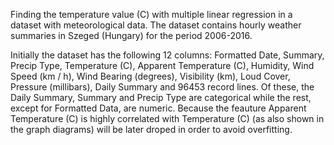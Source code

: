 Finding the temperature value (C) with multiple linear regression in a dataset with meteorological data. The dataset contains hourly weather summaries in Szeged (Hungary) for the period 2006-2016.

Initially the dataset has the following 12 columns: Formatted Date, Summary, Precip Type, Temperature (C), Apparent Temperature (C), Humidity, Wind Speed (km / h), Wind Bearing (degrees), Visibility (km), Loud Cover, Pressure (millibars), Daily Summary and 96453 record lines. Of these, the Daily Summary, Summary and Precip Type are categorical while the rest, except for Formatted Data, are numeric. Because the feauture Apparent Temperature (C) is highly correlated with Temperature (C) (as also shown in the graph diagrams) will be later droped in order to avoid overfitting.
